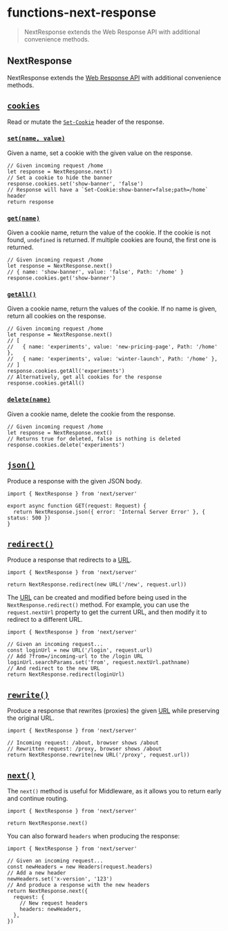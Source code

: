 # functions-next-response

> NextResponse extends the Web Response API with additional convenience methods.



## NextResponse

NextResponse extends the [Web Response API](https://developer.mozilla.org/docs/Web/API/Response) with additional convenience methods.

## [`cookies`](#cookies)

Read or mutate the [`Set-Cookie`](https://developer.mozilla.org/docs/Web/HTTP/Headers/Set-Cookie) header of the response.

### [`set(name, value)`](#setname-value)

Given a name, set a cookie with the given value on the response.

    // Given incoming request /home
    let response = NextResponse.next()
    // Set a cookie to hide the banner
    response.cookies.set('show-banner', 'false')
    // Response will have a `Set-Cookie:show-banner=false;path=/home` header
    return response

### [`get(name)`](#getname)

Given a cookie name, return the value of the cookie. If the cookie is not found, `undefined` is returned. If multiple cookies are found, the first one is returned.

    // Given incoming request /home
    let response = NextResponse.next()
    // { name: 'show-banner', value: 'false', Path: '/home' }
    response.cookies.get('show-banner')

### [`getAll()`](#getall)

Given a cookie name, return the values of the cookie. If no name is given, return all cookies on the response.

    // Given incoming request /home
    let response = NextResponse.next()
    // [
    //   { name: 'experiments', value: 'new-pricing-page', Path: '/home' },
    //   { name: 'experiments', value: 'winter-launch', Path: '/home' },
    // ]
    response.cookies.getAll('experiments')
    // Alternatively, get all cookies for the response
    response.cookies.getAll()

### [`delete(name)`](#deletename)

Given a cookie name, delete the cookie from the response.

    // Given incoming request /home
    let response = NextResponse.next()
    // Returns true for deleted, false is nothing is deleted
    response.cookies.delete('experiments')

## [`json()`](#json)

Produce a response with the given JSON body.

    import { NextResponse } from 'next/server'
     
    export async function GET(request: Request) {
      return NextResponse.json({ error: 'Internal Server Error' }, { status: 500 })
    }

## [`redirect()`](#redirect)

Produce a response that redirects to a [URL](https://developer.mozilla.org/docs/Web/API/URL).

    import { NextResponse } from 'next/server'
     
    return NextResponse.redirect(new URL('/new', request.url))

The [URL](https://developer.mozilla.org/docs/Web/API/URL) can be created and modified before being used in the `NextResponse.redirect()` method. For example, you can use the `request.nextUrl` property to get the current URL, and then modify it to redirect to a different URL.

    import { NextResponse } from 'next/server'
     
    // Given an incoming request...
    const loginUrl = new URL('/login', request.url)
    // Add ?from=/incoming-url to the /login URL
    loginUrl.searchParams.set('from', request.nextUrl.pathname)
    // And redirect to the new URL
    return NextResponse.redirect(loginUrl)

## [`rewrite()`](#rewrite)

Produce a response that rewrites (proxies) the given [URL](https://developer.mozilla.org/docs/Web/API/URL) while preserving the original URL.

    import { NextResponse } from 'next/server'
     
    // Incoming request: /about, browser shows /about
    // Rewritten request: /proxy, browser shows /about
    return NextResponse.rewrite(new URL('/proxy', request.url))

## [`next()`](#next)

The `next()` method is useful for Middleware, as it allows you to return early and continue routing.

    import { NextResponse } from 'next/server'
     
    return NextResponse.next()

You can also forward `headers` when producing the response:

    import { NextResponse } from 'next/server'
     
    // Given an incoming request...
    const newHeaders = new Headers(request.headers)
    // Add a new header
    newHeaders.set('x-version', '123')
    // And produce a response with the new headers
    return NextResponse.next({
      request: {
        // New request headers
        headers: newHeaders,
      },
    })

